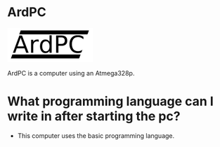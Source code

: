 # ArdPC
![alt][logo]

[logo]: https://raw.githubusercontent.com/nasOS-official/ArdPC/main/ardpc_logo.png "Logo"

ArdPC is a computer using an Atmega328p.

# What programming language can I write in after starting the pc?

- This computer uses the basic programming language.
